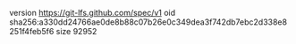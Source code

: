 version https://git-lfs.github.com/spec/v1
oid sha256:a330dd24766ae0de8b88c07b26e0c349dea3f742db7ebc2d338e8251f4feb5f6
size 92952
